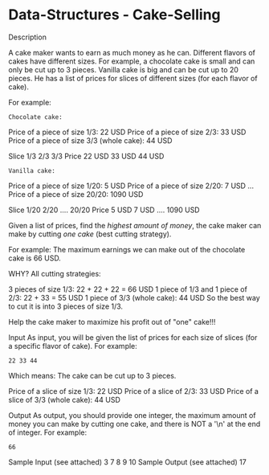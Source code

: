 # Data-Structures - Cake-Selling

Description
                                                                 
                                                               
A cake maker wants to earn as much money as he can. Different flavors of cakes have different sizes. 
For example, a chocolate cake is small and can only be cut up to 3 pieces. Vanilla cake is big and can be cut up to 20 pieces. 
He has a list of prices for slices of different sizes (for each flavor of cake).

For example:

    Chocolate cake:

Price of a piece of size 1/3: 22 USD
Price of a piece of size 2/3: 33 USD
Price of a piece of size 3/3 (whole cake): 44 USD

Slice	  1/3	    2/3	    3/3
Price  	22 USD	33 USD	44 USD
     

    Vanilla cake:

Price of a piece of size 1/20: 5 USD
Price of a piece of size 2/20: 7 USD
...
Price of a piece of size 20/20: 1090 USD

Slice	  1/20	  2/20	 ....	 20/20
Price	  5 USD	  7 USD	 ....	 1090 USD
 

Given a list of prices, find the _highest amount of money_, the cake maker can make by cutting _one cake_ (best cutting strategy). 


For example:
The maximum earnings we can make out of the chocolate cake is 66 USD.

WHY?
All cutting strategies:

3 pieces of size 1/3: 22 + 22 + 22 = 66 USD
1 piece of 1/3 and 1 piece of 2/3: 22 + 33 = 55 USD
1 piece of 3/3 (whole cake): 44 USD
So the best way to cut it is into 3 pieces of size 1/3.

 
Help the cake maker to maximize his profit out of "one" cake!!!

 
Input
As input, you will be given the list of prices for each size of slices (for a specific flavor of cake).
For example:

    22 33 44

Which means: The cake can be cut up to 3 pieces.

Price of a slice of size 1/3: 22 USD
Price of a slice of 2/3: 33 USD
Price of a slice of 3/3 (whole cake): 44 USD 


Output
As output, you should provide one integer, the maximum amount of money you can make by cutting one cake, and there is NOT a
'\n' at the end of integer.
For example:

    66

Sample Input (see attached)
3 7 8 9 10
Sample Output (see attached)
17
 
